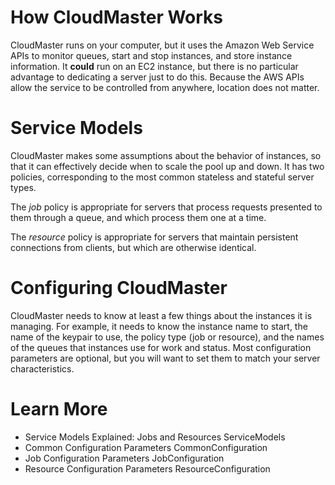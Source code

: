 # How CloudMaster Works #

CloudMaster runs on your computer, but it uses the Amazon Web Service APIs to monitor queues, start and stop instances, and store instance information.  It **could** run on an EC2 instance, but there is no particular advantage to dedicating a server just to do this.  Because the AWS  APIs allow the service to be controlled from anywhere, location does not matter.

# Service Models #

CloudMaster makes some assumptions about the behavior of instances, so that it can effectively decide when to scale the pool up and down.  It has two policies, corresponding to the most common stateless and stateful server types.

The _job_ policy is appropriate for servers that process requests presented to them through a queue, and which process them one at a time.

The _resource_ policy is appropriate for servers that maintain persistent connections from clients, but which are otherwise identical.

# Configuring CloudMaster #

CloudMaster needs to know at least a few things about the instances it is managing.  For example, it needs to know the instance name to start, the name of the keypair to use, the policy type (job or resource), and the names of the queues that instances use for work and status.  Most configuration parameters are optional, but you will want to set them to match your server characteristics.

# Learn More #
  * Service Models Explained: Jobs and Resources ServiceModels
  * Common Configuration Parameters CommonConfiguration
  * Job Configuration Parameters JobConfiguration
  * Resource Configuration Parameters ResourceConfiguration